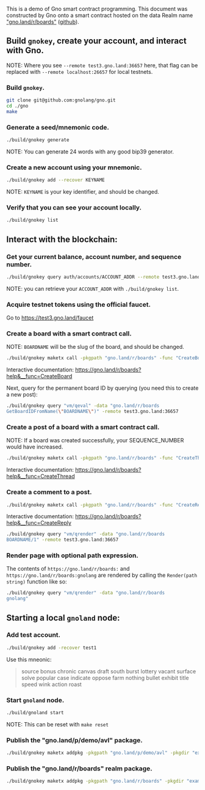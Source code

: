This is a demo of Gno smart contract programming.  This document was
constructed by Gno onto a smart contract hosted on the data Realm
name ["gno.land/r/boards"](https://gno.land/r/boards/)
([github](https://github.com/gnolang/gno/tree/master/examples/gno.land/r/boards)).



## Build `gnokey`, create your account, and interact with Gno.

NOTE: Where you see `--remote test3.gno.land:36657` here, that flag can be replaced
with `--remote localhost:26657` for local testnets.

### Build `gnokey`.

```bash
git clone git@github.com:gnolang/gno.git
cd ./gno
make
```

### Generate a seed/mnemonic code.

```bash
./build/gnokey generate
```

NOTE: You can generate 24 words with any good bip39 generator.

### Create a new account using your mnemonic.

```bash
./build/gnokey add --recover KEYNAME
```

NOTE: `KEYNAME` is your key identifier, and should be changed.

### Verify that you can see your account locally.

```bash
./build/gnokey list
```

## Interact with the blockchain:

### Get your current balance, account number, and sequence number.

```bash
./build/gnokey query auth/accounts/ACCOUNT_ADDR --remote test3.gno.land:36657
```

NOTE: you can retrieve your `ACCOUNT_ADDR` with `./build/gnokey list`.

### Acquire testnet tokens using the official faucet.

Go to https://test3.gno.land/faucet

### Create a board with a smart contract call.

NOTE: `BOARDNAME` will be the slug of the board, and should be changed.

```bash
./build/gnokey maketx call -pkgpath "gno.land/r/boards" -func "CreateBoard" -args "BOARDNAME" -gas-fee "1000000ugnot" -gas-wanted "2000000" -broadcast -chainid testchain -remote test3.gno.land:36657 KEYNAME
```

Interactive documentation: https://gno.land/r/boards?help&__func=CreateBoard

Next, query for the permanent board ID by querying (you need this to create a new post):

```bash
./build/gnokey query "vm/qeval" -data "gno.land/r/boards
GetBoardIDFromName(\"BOARDNAME\")" -remote test3.gno.land:36657
```

### Create a post of a board with a smart contract call.

NOTE: If a board was created successfully, your SEQUENCE_NUMBER would have increased.

```bash
./build/gnokey maketx call -pkgpath "gno.land/r/boards" -func "CreateThread" -args BOARD_ID -args "Hello gno.land" -args\#file "./examples/gno.land/r/boards/example_post.md" -gas-fee 1000000ugnot -gas-wanted 2000000 -broadcast -chainid testchain -remote test3.gno.land:36657 KEYNAME
```

Interactive documentation: https://gno.land/r/boards?help&__func=CreateThread

### Create a comment to a post.

```bash
./build/gnokey maketx call -pkgpath "gno.land/r/boards" -func "CreateReply" -args "BOARD_ID" -args "1" -args "1" -args "Nice to meet you too." -gas-fee 1000000ugnot -gas-wanted 2000000 -broadcast -chainid testchain -remote test3.gno.land:36657 KEYNAME
```

Interactive documentation: https://gno.land/r/boards?help&__func=CreateReply

```bash
./build/gnokey query "vm/qrender" -data "gno.land/r/boards
BOARDNAME/1" -remote test3.gno.land:36657
```

### Render page with optional path expression.

The contents of `https://gno.land/r/boards:` and `https://gno.land/r/boards:gnolang` are rendered by calling
the `Render(path string)` function like so:

```bash
./build/gnokey query "vm/qrender" -data "gno.land/r/boards
gnolang"
```

## Starting a local `gnoland` node:

### Add test account.

```bash
./build/gnokey add -recover test1
```

Use this mneonic:
> source bonus chronic canvas draft south burst lottery vacant surface solve popular case indicate oppose farm nothing bullet exhibit title speed wink action roast

### Start `gnoland` node.

```bash
./build/gnoland start
```

NOTE: This can be reset with `make reset`

### Publish the "gno.land/p/demo/avl" package.

```bash
./build/gnokey maketx addpkg -pkgpath "gno.land/p/demo/avl" -pkgdir "examples/gno.land/p/demo/avl" -deposit 100000000ugnot -gas-fee 1000000ugnot -gas-wanted 2000000 -broadcast -chainid dev -remote localhost:26657 test1
```

### Publish the "gno.land/r/boards" realm package.

```bash
./build/gnokey maketx addpkg -pkgpath "gno.land/r/boards" -pkgdir "examples/gno.land/r/boards" -deposit 100000000ugnot -gas-fee 1000000ugnot -gas-wanted 300000000 -broadcast -chainid dev -remote localhost:26657 test1
```
